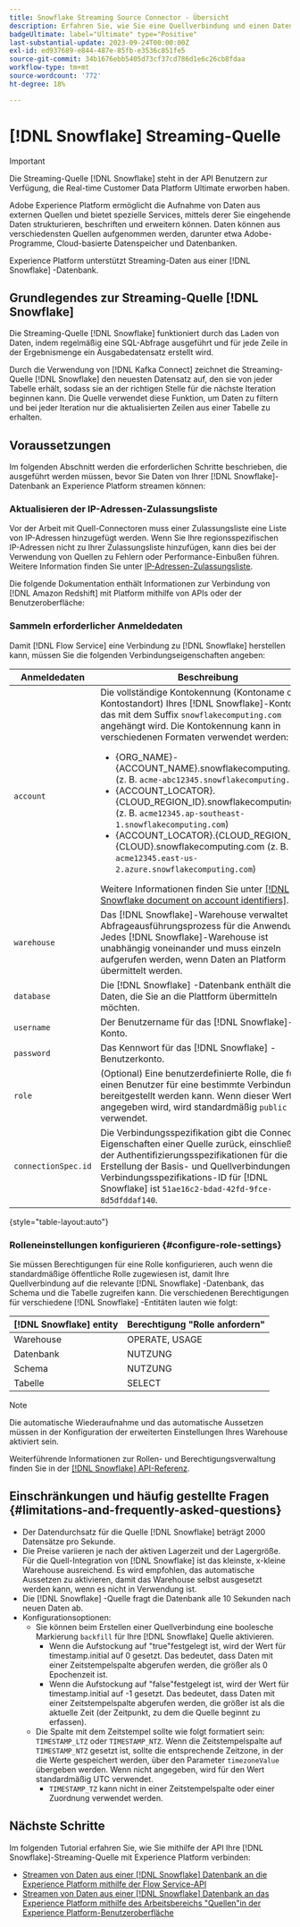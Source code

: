 ```yaml
---
title: Snowflake Streaming Source Connector - Übersicht
description: Erfahren Sie, wie Sie eine Quellverbindung und einen Datenfluss erstellen, um Streaming-Daten von Ihrer Snowflake-Instanz in Adobe Experience Platform aufzunehmen
badgeUltimate: label="Ultimate" type="Positive"
last-substantial-update: 2023-09-24T00:00:00Z
exl-id: ed937689-e844-487e-85fb-e3536c851fe5
source-git-commit: 34b1676ebb5405d73cf37cd786d1e6c26cb8fdaa
workflow-type: tm+mt
source-wordcount: '772'
ht-degree: 18%

---
```


# [!DNL Snowflake] Streaming-Quelle

>[!IMPORTANT]
>
> Die Streaming-Quelle [!DNL Snowflake] steht in der API Benutzern zur Verfügung, die Real-time Customer Data Platform Ultimate erworben haben.

Adobe Experience Platform ermöglicht die Aufnahme von Daten aus externen Quellen und bietet spezielle Services, mittels derer Sie eingehende Daten strukturieren, beschriften und erweitern können. Daten können aus verschiedensten Quellen aufgenommen werden, darunter etwa Adobe-Programme, Cloud-basierte Datenspeicher und Datenbanken.

Experience Platform unterstützt Streaming-Daten aus einer [!DNL Snowflake] -Datenbank.

## Grundlegendes zur Streaming-Quelle [!DNL Snowflake]

Die Streaming-Quelle [!DNL Snowflake] funktioniert durch das Laden von Daten, indem regelmäßig eine SQL-Abfrage ausgeführt und für jede Zeile in der Ergebnismenge ein Ausgabedatensatz erstellt wird.

Durch die Verwendung von [!DNL Kafka Connect] zeichnet die Streaming-Quelle [!DNL Snowflake] den neuesten Datensatz auf, den sie von jeder Tabelle erhält, sodass sie an der richtigen Stelle für die nächste Iteration beginnen kann. Die Quelle verwendet diese Funktion, um Daten zu filtern und bei jeder Iteration nur die aktualisierten Zeilen aus einer Tabelle zu erhalten.

## Voraussetzungen

Im folgenden Abschnitt werden die erforderlichen Schritte beschrieben, die ausgeführt werden müssen, bevor Sie Daten von Ihrer [!DNL Snowflake]-Datenbank an Experience Platform streamen können:

### Aktualisieren der IP-Adressen-Zulassungsliste

Vor der Arbeit mit Quell-Connectoren muss einer Zulassungsliste eine Liste von IP-Adressen hinzugefügt werden. Wenn Sie Ihre regionsspezifischen IP-Adressen nicht zu Ihrer Zulassungsliste hinzufügen, kann dies bei der Verwendung von Quellen zu Fehlern oder Performance-Einbußen führen. Weitere Information finden Sie unter [IP-Adressen-Zulassungsliste](../../ip-address-allow-list.md#ip-address-allow-list-for-streaming-sources).

Die folgende Dokumentation enthält Informationen zur Verbindung von [!DNL Amazon Redshift] mit Platform mithilfe von APIs oder der Benutzeroberfläche:

### Sammeln erforderlicher Anmeldedaten

Damit [!DNL Flow Service] eine Verbindung zu [!DNL Snowflake] herstellen kann, müssen Sie die folgenden Verbindungseigenschaften angeben:

| Anmeldedaten | Beschreibung |
| --- | --- |
| `account` | Die vollständige Kontokennung (Kontoname oder Kontostandort) Ihres [!DNL Snowflake]-Kontos, das mit dem Suffix `snowflakecomputing.com` angehängt wird. Die Kontokennung kann in verschiedenen Formaten verwendet werden: <ul><li>{ORG_NAME}-{ACCOUNT_NAME}.snowflakecomputing.com (z. B. `acme-abc12345.snowflakecomputing.com`)</li><li>{ACCOUNT_LOCATOR}.{CLOUD_REGION_ID}.snowflakecomputing.com (z. B. `acme12345.ap-southeast-1.snowflakecomputing.com`)</li><li>{ACCOUNT_LOCATOR}.{CLOUD_REGION_ID}.{CLOUD}.snowflakecomputing.com (z. B. `acme12345.east-us-2.azure.snowflakecomputing.com`)</li></ul> Weitere Informationen finden Sie unter [[!DNL Snowflake document on account identifiers]](<https://docs.snowflake.com/en/user-guide/admin-account-identifier.html>). |
| `warehouse` | Das [!DNL Snowflake]-Warehouse verwaltet den Abfrageausführungsprozess für die Anwendung. Jedes [!DNL Snowflake]-Warehouse ist unabhängig voneinander und muss einzeln aufgerufen werden, wenn Daten an Platform übermittelt werden. |
| `database` | Die [!DNL Snowflake] -Datenbank enthält die Daten, die Sie an die Plattform übermitteln möchten. |
| `username` | Der Benutzername für das [!DNL Snowflake]-Konto. |
| `password` | Das Kennwort für das [!DNL Snowflake] -Benutzerkonto. |
| `role` | (Optional) Eine benutzerdefinierte Rolle, die für einen Benutzer für eine bestimmte Verbindung bereitgestellt werden kann. Wenn dieser Wert nicht angegeben wird, wird standardmäßig `public` verwendet. |
| `connectionSpec.id` | Die Verbindungsspezifikation gibt die Connector-Eigenschaften einer Quelle zurück, einschließlich der Authentifizierungsspezifikationen für die Erstellung der Basis- und Quellverbindungen. Die Verbindungsspezifikations-ID für [!DNL Snowflake] ist `51ae16c2-bdad-42fd-9fce-8d5dfddaf140`. |

{style="table-layout:auto"}

### Rolleneinstellungen konfigurieren {#configure-role-settings}

Sie müssen Berechtigungen für eine Rolle konfigurieren, auch wenn die standardmäßige öffentliche Rolle zugewiesen ist, damit Ihre Quellverbindung auf die relevante [!DNL Snowflake] -Datenbank, das Schema und die Tabelle zugreifen kann. Die verschiedenen Berechtigungen für verschiedene [!DNL Snowflake] -Entitäten lauten wie folgt:

| [!DNL Snowflake] entity | Berechtigung &quot;Rolle anfordern&quot; |
| --- | --- |
| Warehouse | OPERATE, USAGE |
| Datenbank | NUTZUNG |
| Schema | NUTZUNG |
| Tabelle | SELECT |

>[!NOTE]
>
>Die automatische Wiederaufnahme und das automatische Aussetzen müssen in der Konfiguration der erweiterten Einstellungen Ihres Warehouse aktiviert sein.

Weiterführende Informationen zur Rollen- und Berechtigungsverwaltung finden Sie in der [[!DNL Snowflake] API-Referenz](<https://docs.snowflake.com/en/sql-reference/sql/grant-privilege>).

## Einschränkungen und häufig gestellte Fragen {#limitations-and-frequently-asked-questions}

* Der Datendurchsatz für die Quelle [!DNL Snowflake] beträgt 2000 Datensätze pro Sekunde.
* Die Preise variieren je nach der aktiven Lagerzeit und der Lagergröße. Für die Quell-Integration von [!DNL Snowflake] ist das kleinste, x-kleine Warehouse ausreichend. Es wird empfohlen, das automatische Aussetzen zu aktivieren, damit das Warehouse selbst ausgesetzt werden kann, wenn es nicht in Verwendung ist.
* Die [!DNL Snowflake] -Quelle fragt die Datenbank alle 10 Sekunden nach neuen Daten ab.
* Konfigurationsoptionen:
   * Sie können beim Erstellen einer Quellverbindung eine boolesche Markierung `backfill` für Ihre [!DNL Snowflake] Quelle aktivieren.
      * Wenn die Aufstockung auf &quot;true&quot;festgelegt ist, wird der Wert für timestamp.initial auf 0 gesetzt. Das bedeutet, dass Daten mit einer Zeitstempelspalte abgerufen werden, die größer als 0 Epochenzeit ist.
      * Wenn die Aufstockung auf &quot;false&quot;festgelegt ist, wird der Wert für timestamp.initial auf -1 gesetzt. Das bedeutet, dass Daten mit einer Zeitstempelspalte abgerufen werden, die größer ist als die aktuelle Zeit (der Zeitpunkt, zu dem die Quelle beginnt zu erfassen).
   * Die Spalte mit dem Zeitstempel sollte wie folgt formatiert sein: `TIMESTAMP_LTZ` oder `TIMESTAMP_NTZ`. Wenn die Zeitstempelspalte auf `TIMESTAMP_NTZ` gesetzt ist, sollte die entsprechende Zeitzone, in der die Werte gespeichert werden, über den Parameter `timezoneValue` übergeben werden. Wenn nicht angegeben, wird für den Wert standardmäßig UTC verwendet.
      * `TIMESTAMP_TZ` kann nicht in einer Zeitstempelspalte oder einer Zuordnung verwendet werden.

## Nächste Schritte

Im folgenden Tutorial erfahren Sie, wie Sie mithilfe der API Ihre [!DNL Snowflake]-Streaming-Quelle mit Experience Platform verbinden:

* [Streamen von Daten aus einer [!DNL Snowflake] Datenbank an die Experience Platform mithilfe der Flow Service-API](../../tutorials/api/create/databases/snowflake-streaming.md)
* [Streamen von Daten aus einer [!DNL Snowflake] Datenbank an das Experience Platform mithilfe des Arbeitsbereichs &quot;Quellen&quot;in der Experience Platform-Benutzeroberfläche](../../tutorials/ui/create/databases/snowflake-streaming.md)
